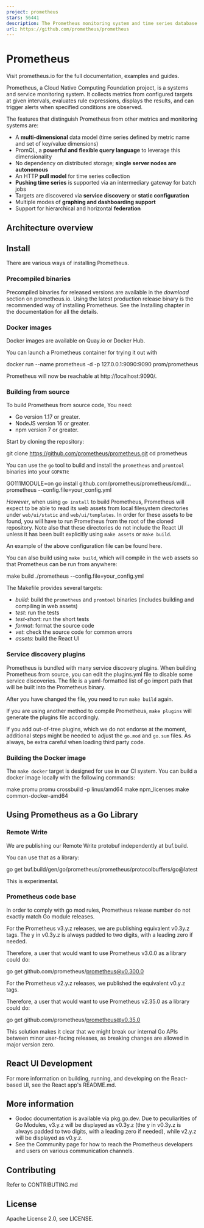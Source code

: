 ```yaml
---
project: prometheus
stars: 56441
description: The Prometheus monitoring system and time series database.
url: https://github.com/prometheus/prometheus
---
```


  
Prometheus
=============

Visit prometheus.io for the full documentation, examples and guides.

Prometheus, a Cloud Native Computing Foundation project, is a systems and service monitoring system. It collects metrics from configured targets at given intervals, evaluates rule expressions, displays the results, and can trigger alerts when specified conditions are observed.

The features that distinguish Prometheus from other metrics and monitoring systems are:

-   A **multi-dimensional** data model (time series defined by metric name and set of key/value dimensions)
-   PromQL, a **powerful and flexible query language** to leverage this dimensionality
-   No dependency on distributed storage; **single server nodes are autonomous**
-   An HTTP **pull model** for time series collection
-   **Pushing time series** is supported via an intermediary gateway for batch jobs
-   Targets are discovered via **service discovery** or **static configuration**
-   Multiple modes of **graphing and dashboarding support**
-   Support for hierarchical and horizontal **federation**

Architecture overview
---------------------

Install
-------

There are various ways of installing Prometheus.

### Precompiled binaries

Precompiled binaries for released versions are available in the _download_ section on prometheus.io. Using the latest production release binary is the recommended way of installing Prometheus. See the Installing chapter in the documentation for all the details.

### Docker images

Docker images are available on Quay.io or Docker Hub.

You can launch a Prometheus container for trying it out with

docker run --name prometheus -d -p 127.0.0.1:9090:9090 prom/prometheus

Prometheus will now be reachable at http://localhost:9090/.

### Building from source

To build Prometheus from source code, You need:

-   Go version 1.17 or greater.
-   NodeJS version 16 or greater.
-   npm version 7 or greater.

Start by cloning the repository:

git clone https://github.com/prometheus/prometheus.git
cd prometheus

You can use the `go` tool to build and install the `prometheus` and `promtool` binaries into your `GOPATH`:

GO111MODULE=on go install github.com/prometheus/prometheus/cmd/...
prometheus --config.file=your\_config.yml

_However_, when using `go install` to build Prometheus, Prometheus will expect to be able to read its web assets from local filesystem directories under `web/ui/static` and `web/ui/templates`. In order for these assets to be found, you will have to run Prometheus from the root of the cloned repository. Note also that these directories do not include the React UI unless it has been built explicitly using `make assets` or `make build`.

An example of the above configuration file can be found here.

You can also build using `make build`, which will compile in the web assets so that Prometheus can be run from anywhere:

make build
./prometheus --config.file=your\_config.yml

The Makefile provides several targets:

-   _build_: build the `prometheus` and `promtool` binaries (includes building and compiling in web assets)
-   _test_: run the tests
-   _test-short_: run the short tests
-   _format_: format the source code
-   _vet_: check the source code for common errors
-   _assets_: build the React UI

### Service discovery plugins

Prometheus is bundled with many service discovery plugins. When building Prometheus from source, you can edit the plugins.yml file to disable some service discoveries. The file is a yaml-formatted list of go import path that will be built into the Prometheus binary.

After you have changed the file, you need to run `make build` again.

If you are using another method to compile Prometheus, `make plugins` will generate the plugins file accordingly.

If you add out-of-tree plugins, which we do not endorse at the moment, additional steps might be needed to adjust the `go.mod` and `go.sum` files. As always, be extra careful when loading third party code.

### Building the Docker image

The `make docker` target is designed for use in our CI system. You can build a docker image locally with the following commands:

make promu
promu crossbuild -p linux/amd64
make npm\_licenses
make common-docker-amd64

Using Prometheus as a Go Library
--------------------------------

### Remote Write

We are publishing our Remote Write protobuf independently at buf.build.

You can use that as a library:

go get buf.build/gen/go/prometheus/prometheus/protocolbuffers/go@latest

This is experimental.

### Prometheus code base

In order to comply with go mod rules, Prometheus release number do not exactly match Go module releases.

For the Prometheus v3.y.z releases, we are publishing equivalent v0.3y.z tags. The y in v0.3y.z is always padded to two digits, with a leading zero if needed.

Therefore, a user that would want to use Prometheus v3.0.0 as a library could do:

go get github.com/prometheus/prometheus@v0.300.0

For the Prometheus v2.y.z releases, we published the equivalent v0.y.z tags.

Therefore, a user that would want to use Prometheus v2.35.0 as a library could do:

go get github.com/prometheus/prometheus@v0.35.0

This solution makes it clear that we might break our internal Go APIs between minor user-facing releases, as breaking changes are allowed in major version zero.

React UI Development
--------------------

For more information on building, running, and developing on the React-based UI, see the React app's README.md.

More information
----------------

-   Godoc documentation is available via pkg.go.dev. Due to peculiarities of Go Modules, v3.y.z will be displayed as v0.3y.z (the y in v0.3y.z is always padded to two digits, with a leading zero if needed), while v2.y.z will be displayed as v0.y.z.
-   See the Community page for how to reach the Prometheus developers and users on various communication channels.

Contributing
------------

Refer to CONTRIBUTING.md

License
-------

Apache License 2.0, see LICENSE.
